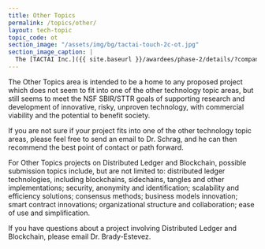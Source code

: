 ```yaml
---
title: Other Topics
permalink: /topics/other/
layout: tech-topic
topic_code: ot
section_image: "/assets/img/bg/tactai-touch-2c-ot.jpg"
section_image_caption: |
  The [TACTAI Inc.]({{ site.baseurl }}/awardees/phase-2/details/?company=tactai#tactai)'s TactaiTouch™ is a VR/AR interaction device offering a natural touch experience.
---
```


The Other Topics area is intended to be a home to any proposed project which does not seem to fit into one of the other technology topic areas, but still seems to meet the NSF SBIR/STTR goals of supporting research and development of innovative, risky, unproven technology, with commercial viability and the potential to benefit society.

If you are not sure if your project fits into one of the other technology topic areas, please feel free to send an email to Dr. Schrag, and he can then recommend the best point of contact or path forward.


For Other Topics projects on Distributed Ledger and Blockchain, possible submission topics include, but are not limited to:  distributed ledger technologies, including blockchains, sidechains, tangles and other implementations; security, anonymity and identification; scalability and efficiency solutions; consensus methods; business models innovation; smart contract innovations; organizational structure and collaboration; ease of use and simplification.
 
If you have questions about a project involving Distributed Ledger and Blockchain, please email Dr. Brady-Estevez.
